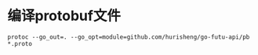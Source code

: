 # 编译protobuf文件

```
protoc --go_out=. --go_opt=module=github.com/hurisheng/go-futu-api/pb *.proto
```